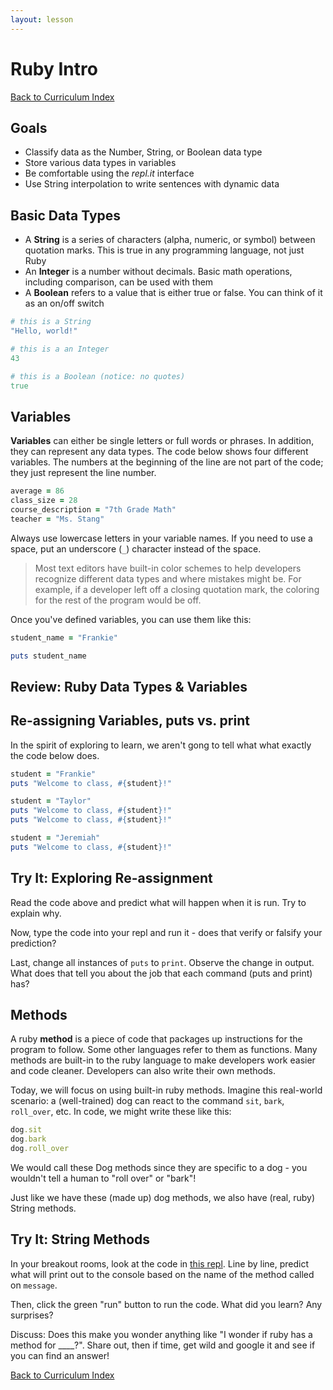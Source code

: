 ```yaml
---
layout: lesson
---
```


# Ruby Intro

<a href="../">Back to Curriculum Index</a>

## Goals

- Classify data as the Number, String, or Boolean data type
- Store various data types in variables
- Be comfortable using the _repl.it_ interface
- Use String interpolation to write sentences with dynamic data

## Basic Data Types

- A **String** is a series of characters (alpha, numeric, or symbol) between quotation marks. This is true in any programming language, not just Ruby
- An **Integer** is a number without decimals. Basic math operations, including comparison, can be used with them
- A **Boolean** refers to a value that is either true or false. You can think of it as an on/off switch

```ruby
# this is a String
"Hello, world!"

# this is a an Integer
43

# this is a Boolean (notice: no quotes)
true
```

## Variables

 **Variables** can either be single letters or full words or phrases. In addition, they can represent any data types. The code below shows four different variables. The numbers at the beginning of the line are not part of the code; they just represent the line number.

```ruby
average = 86
class_size = 28
course_description = "7th Grade Math"
teacher = "Ms. Stang"
```

Always use lowercase letters in your variable names. If you need to use a space, put an underscore (`_`) character instead of the space.

> Most text editors have built-in color schemes to help developers recognize different data types and where mistakes might be. For example, if a developer left off a closing quotation mark, the coloring for the rest of the program would be off.

Once you've defined variables, you can use them like this:

```ruby
student_name = "Frankie"

puts student_name
```

<div class="try-it-new">
  <h2>Review: Ruby Data Types & Variables</h2>
</div>

## Re-assigning Variables, puts vs. print

In the spirit of exploring to learn, we aren't gong to tell what what exactly the code below does.

```ruby
student = "Frankie"
puts "Welcome to class, #{student}!"

student = "Taylor"
puts "Welcome to class, #{student}!"
puts "Welcome to class, #{student}!"

student = "Jeremiah"
puts "Welcome to class, #{student}!"
```

<div class="try-it-new">
  <h2>Try It: Exploring Re-assignment</h2>
  <p>Read the code above and predict what will happen when it is run. Try to explain why.</p>
  <p>Now, type the code into your repl and run it - does that verify or falsify your prediction?</p>
  <p>Last, change all instances of <code>puts</code> to <code>print</code>. Observe the change in output. What does that tell you about the job that each command (puts and print) has?</p>
</div>

## Methods

A ruby **method** is a piece of code that packages up instructions for the program to follow. Some other languages refer to them as functions. Many methods are built-in to the ruby language to make developers work easier and code cleaner. Developers can also write their own methods. 

Today, we will focus on using built-in ruby methods. Imagine this real-world scenario: a (well-trained) dog can react to the command `sit`, `bark`, `roll_over`, etc. In code, we might write these like this:

```ruby
dog.sit
dog.bark
dog.roll_over
```

We would call these Dog methods since they are specific to a dog - you wouldn't tell a human to "roll over" or "bark"!

Just like we have these (made up) dog methods, we also have (real, ruby) String methods.

<div class="try-it-new">
  <h2>Try It: String Methods</h2>
  <p>In your breakout rooms, look at the code in <a href="https://repl.it/@turingtrycoding/stringmethods?lite=true#main.rb">this repl</a>. Line by line, predict what will print out to the console based on the name of the method called on <code class="try-it-code">message</code>.</p>
  <p>Then, click the green "run" button to run the code. What did you learn? Any surprises?</p>
  <p>Discuss: Does this make you wonder anything like "I wonder if ruby has a method for ____?". Share out, then if time, get wild and google it and see if you can find an answer!</p>
</div>

<a href="../">Back to Curriculum Index</a>
